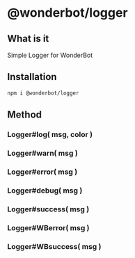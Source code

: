 # @wonderbot/logger

## What is it

Simple Logger for WonderBot

## Installation

```bash
npm i @wonderbot/logger
```

## Method

### Logger#log( msg, color )

### Logger#warn( msg )

### Logger#error( msg )

### Logger#debug( msg )

### Logger#success( msg )

### Logger#WBerror( msg )

### Logger#WBsuccess( msg )
